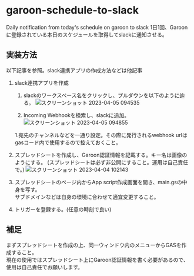 # garoon-schedule-to-slack
Daily notification from today's schedule on garoon to slack 
1日1回、Garoonに登録されている本日のスケジュールを取得してslackに通知させる。

## 実装方法
以下記事を参照。slack連携アプリの作成方法などは他記事

1. slack連携アプリを作成
    
    1. slackのワークスペース名をクリックし、プルダウンを以下のように辿る。
        ![スクリーンショット 2023-04-05 094535](https://user-images.githubusercontent.com/16629235/229953313-499fd335-4942-45f9-a502-909d59ec16de.png)
    
    1. Incoming Webhookを検索し、slackに追加。
        ![スクリーンショット 2023-04-05 094855](https://user-images.githubusercontent.com/16629235/229953679-4a239e88-316e-4123-96ef-a77920a46f85.png)
    
    1.宛先のチャンネルなどを一通り設定。その際に発行されるwebhook urlはgasコード内で使用するので控えておくこと。

1. スプレッドシートを作成し、Garoon認証情報を記載する。キー名は画像のようにする。
    (スプレッドシートは必ず非公開にすること。運用は自己責任で。)
    ![スクリーンショット 2023-04-04 102143](https://user-images.githubusercontent.com/16629235/229953960-0f2c1500-70c7-4c6a-a5bc-ff3583ea1d92.png)

1. スプレッドシートのページ内からApp script作成画面を開き、main.gsの中身を写す。  
    サブドメインなどは自身の環境に合わせて適宜変更すること。
1. トリガーを登録する。(任意の時刻で良い)


## 補足
まずスプレッドシートを作成の上、同一ウィンドウ内のメニューからGASを作成すること。  
現在の使用ではスプレッドシート上にGaroon認証情報を書く必要があるので、使用は自己責任でお願いします。
